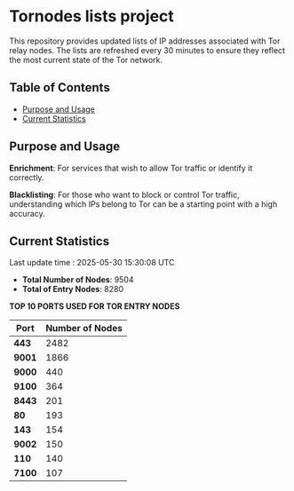 # Tornodes lists project

This repository provides updated lists of IP addresses associated with Tor relay nodes. The lists are refreshed every 30 minutes to ensure they reflect the most current state of the Tor network.

## Table of Contents

- [Purpose and Usage](#purpose-and-usage)
- [Current Statistics](#current-statistics)


## Purpose and Usage

**Enrichment**: For services that wish to allow Tor traffic or identify it correctly.

**Blacklisting**: For those who want to block or control Tor traffic, understanding which IPs belong to Tor can be a starting point with a high accuracy.

## Current Statistics

Last update time : 2025-05-30 15:30:08 UTC

- **Total Number of Nodes**: 9504
- **Total of Entry Nodes**: 8280

**TOP 10 PORTS USED FOR TOR ENTRY NODES**

| **Port** | **Number of Nodes** |
|------|-----------------|
| **443**   | 2482  |
| **9001**   | 1866  |
| **9000**   | 440  |
| **9100**   | 364  |
| **8443**   | 201  |
| **80**   | 193  |
| **143**   | 154  |
| **9002**   | 150  |
| **110**   | 140  |
| **7100**   | 107  |

